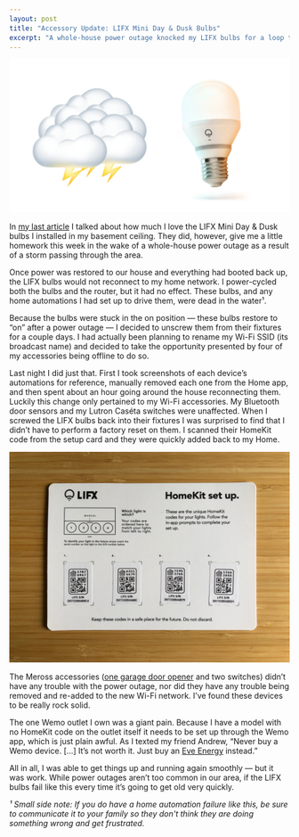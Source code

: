 ```yaml
---
layout: post
title: "Accessory Update: LIFX Mini Day & Dusk Bulbs"
excerpt: "A whole-house power outage knocked my LIFX bulbs for a loop this week."
---
```


![LIFX Mini Day & Dusk Bulb with storm emoji](/assets/images/lifx-and-the-storm.jpg)

In [my last article](/2021/05/22/lighting-my-basement-with-lifx-and-onvis.html) I talked about how much I love the LIFX Mini Day & Dusk bulbs I installed in my basement ceiling. They did, however, give me a little homework this week in the wake of a whole-house power outage as a result of a storm passing through the area.

Once power was restored to our house and everything had booted back up, the LIFX bulbs would not reconnect to my home network. I power-cycled both the bulbs and the router, but it had no effect. These bulbs, and any home automations I had set up to drive them, were dead in the water¹.

Because the bulbs were stuck in the on position — these bulbs restore to “on” after a power outage — I decided to unscrew them from their fixtures for a couple days. I had actually been planning to rename my Wi-Fi SSID (its broadcast name) and decided to take the opportunity presented by four of my accessories being offline to do so.

Last night I did just that. First I took screenshots of each device’s automations for reference, manually removed each one from the Home app, and then spent about an hour going around the house reconnecting them. Luckily this change only pertained to my Wi-Fi accessories. My Bluetooth door sensors and my Lutron Caséta switches were unaffected. When I screwed the LIFX bulbs back into their fixtures I was surprised to find that I didn’t have to perform a factory reset on them. I scanned their HomeKit code from the setup card and they were quickly added back to my Home.

![LIFX HomeKit code card](/assets/images/lifx-homekit-card.jpg)

The Meross accessories ([one garage door opener](/2021/05/14/meross-smart-wi-fi-garage-opener.html) and two switches) didn’t have any trouble with the power outage, nor did they have any trouble being removed and re-added to the new Wi-Fi network. I’ve found these devices to be really rock solid.

The one Wemo outlet I own was a giant pain. Because I have a model with no HomeKit code on the outlet itself it needs to be set up through the Wemo app, which is just plain awful. As I texted my friend Andrew, “Never buy a Wemo device. […] It’s not worth it. Just buy an [Eve Energy](https://www.evehome.com/en/eve-energy) instead.”

All in all, I was able to get things up and running again smoothly — but it was work. While power outages aren’t too common in our area, if the LIFX bulbs fail like this every time it’s going to get old very quickly.

_¹ Small side note: If you do have a home automation failure like this, be sure to communicate it to your family so they don't think they are doing something wrong and get frustrated._